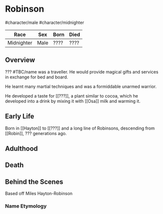 # Robinson
#character/male #character/midnighter 

Race | Sex | Born | Died
-----|-----|------|-----
Midnighter | Male | ???? | ????

## Overview
??? #TBC/name was a traveller. He would provide magical gifts and services in exchange for bed and board.

He learnt many martial techniques and was a formiddable unarmed warrior.

He developed a taste for [[???]], a plant similar to cocoa, which he developed into a drink by mixing it with [[Osa]] milk and warming it.

## Early Life
Born in [[Hayton]] to [[???]] and a long line of Robinsons, descending from [[Robin]], ??? generations ago.

## Adulthood

## Death

## Behind the Scenes
Based off Miles Hayton-Robinson
### Name Etymology
